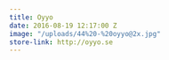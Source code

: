 ```yaml
---
title: Oyyo
date: 2016-08-19 12:17:00 Z
image: "/uploads/44%20-%20oyyo@2x.jpg"
store-link: http://oyyo.se
---
```


